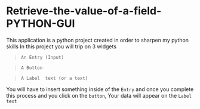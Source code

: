 # Retrieve-the-value-of-a-field-PYTHON-GUI
This application is a python project created in order to sharpen my python skills
In this project you will trip on 3 widgets 

> `An Entry (Input)`

> `A Button` 

> `A Label  text (or a text)`

You will have to insert something inside of the `Entry` and once you complete this process and you click on the `button`,
Your data will appear on the `Label text`


